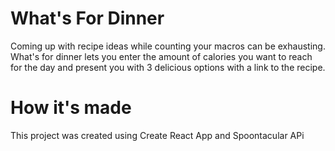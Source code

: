 # What's For Dinner
Coming up with recipe ideas while counting your macros can be exhausting. What's for dinner lets you enter the amount of calories you want to reach for the day and present you with 3 delicious options with a link to the recipe. 

# How it's made
This project was created using Create React App and Spoontacular APi



